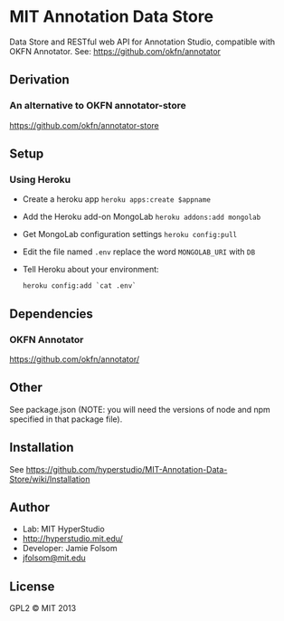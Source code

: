 #  MIT Annotation Data Store
Data Store and RESTful web API for Annotation Studio, compatible with OKFN Annotator. See: https://github.com/okfn/annotator

##  Derivation
### An alternative to OKFN annotator-store
https://github.com/okfn/annotator-store

## Setup
### Using Heroku
+ Create a heroku app `heroku apps:create $appname`
+ Add the Heroku add-on MongoLab `heroku addons:add mongolab`
+ Get MongoLab configuration settings `heroku config:pull`
+ Edit the file named `.env` replace the word `MONGOLAB_URI` with `DB`
+ Tell Heroku about your environment:

    ```heroku config:add `cat .env` ```

## Dependencies
### OKFN Annotator
https://github.com/okfn/annotator/

## Other
See package.json (NOTE: you will need the versions of node and npm specified in that package file).

## Installation
See https://github.com/hyperstudio/MIT-Annotation-Data-Store/wiki/Installation

## Author
- Lab: MIT HyperStudio
- http://hyperstudio.mit.edu/
- Developer: Jamie Folsom
- jfolsom@mit.edu

## License
GPL2
&copy; MIT 2013
